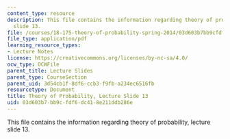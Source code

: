 ```yaml
---
content_type: resource
description: This file contains the information regarding theory of probability, lecture
  slide 13.
file: /courses/18-175-theory-of-probability-spring-2014/03d603b7bb9cfdf6dc418e211ddb286e_MIT18_175S14_Lecture13.pdf
file_type: application/pdf
learning_resource_types:
- Lecture Notes
license: https://creativecommons.org/licenses/by-nc-sa/4.0/
ocw_type: OCWFile
parent_title: Lecture Slides
parent_type: CourseSection
parent_uid: 3d54cb1f-8df6-ccb3-f9fb-a234ec6516fb
resourcetype: Document
title: Theory of Probability, Lecture Slide 13
uid: 03d603b7-bb9c-fdf6-dc41-8e211ddb286e
---
```

This file contains the information regarding theory of probability, lecture slide 13.